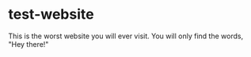 # test-website

This is the worst website you will ever visit.  You will only find the words, "Hey there!"
